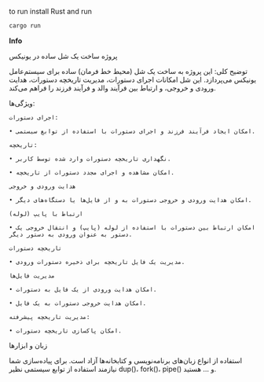 to run install Rust and run 

```sh 
cargo run
```

**Info**

پروژه ساخت یک شل ساده در یونیکس

توضیح کلی: این پروژه به ساخت یک شل (محیط خط فرمان) ساده برای سیستم‌عامل یونیکس می‌پردازد. این شل امکانات اجرای دستورات، مدیریت تاریخچه دستورات، هدایت ورودی و خروجی، و ارتباط بین فرآیند والد و فرآیند فرزند را فراهم می‌کند.

ویژگی‌ها:

    اجرای دستورات:

    • امکان ایجاد فرآیند فرزند و اجرای دستورات با استفاده از توابع سیستمی.

    تاریخچه:

    • نگهداری تاریخچه دستورات وارد شده توسط کاربر.

    • امکان مشاهده و اجرای مجدد دستورات از تاریخچه.

    هدایت ورودی و خروجی

    • امکان هدایت ورودی و خروجی دستورات به و از فایل‌ها یا دستگاه‌های دیگر.

    ارتباط با پایپ (لوله)

    • امکان ارتباط بین دستورات با استفاده از لوله (پایپ) و انتقال خروجی یک دستور به عنوان ورودی به دستور دیگر.

    تاریخچه دستورات

    • مدیریت یک فایل تاریخچه برای ذخیره دستورات ورودی.

    مدیریت فایل‌ها

    • امکان هدایت ورودی از یک فایل به دستورات.

    • امکان هدایت خروجی دستورات به یک فایل.

    مدیریت تاریخچه پیشرفته:

    • امکان پاکسازی تاریخچه دستورات.

زبان و ابزارها

استفاده از انواع زبان‌های برنامه‌نویسی و کتابخانه‌ها آزاد است. برای پیاده‌سازی شما نیازمند استفاده از توابع سیستمی نظیر dup()، fork()، pipe() و ... هستید.


